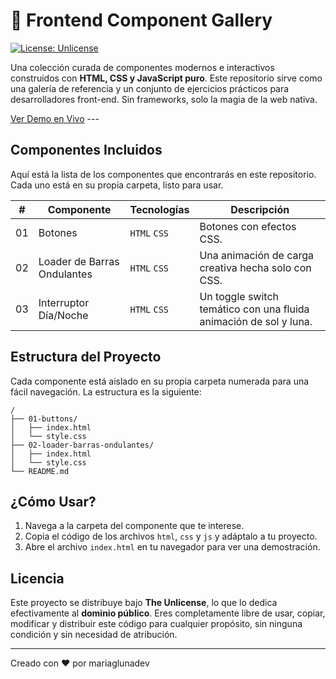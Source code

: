 # 🎨 Frontend Component Gallery

[![License: Unlicense](https://img.shields.io/badge/license-Unlicense-blue.svg)](http://unlicense.org/)

Una colección curada de componentes modernos e interactivos construidos con **HTML, CSS y JavaScript puro**. Este repositorio sirve como una galería de referencia y un conjunto de ejercicios prácticos para desarrolladores front-end. Sin frameworks, solo la magia de la web nativa.

[Ver Demo en Vivo](https://mariaglunadev.github.io/frontend-component-gallery/) ---

## Componentes Incluidos

Aquí está la lista de los componentes que encontrarás en este repositorio. Cada uno está en su propia carpeta, listo para usar.

| #  | Componente                  | Tecnologías     | Descripción                                           |
|----|-----------------------------|-----------------|-------------------------------------------------------|
| 01 | Botones       | `HTML` `CSS`    | Botones con efectos CSS. |
| 02 | Loader de Barras Ondulantes       | `HTML` `CSS`    | Una animación de carga creativa hecha solo con CSS. |
| 03 | Interruptor Día/Noche       | `HTML` `CSS`    | Un toggle switch temático con una fluida animación de sol y luna. |

## Estructura del Proyecto

Cada componente está aislado en su propia carpeta numerada para una fácil navegación. La estructura es la siguiente:

```
/
├── 01-buttons/
│   ├── index.html
│   └── style.css
├── 02-loader-barras-ondulantes/
│   ├── index.html
│   └── style.css
└── README.md
```

## ¿Cómo Usar?

1.  Navega a la carpeta del componente que te interese.
2.  Copia el código de los archivos `html`, `css` y `js` y adáptalo a tu proyecto.
3.  Abre el archivo `index.html` en tu navegador para ver una demostración.

## Licencia

Este proyecto se distribuye bajo **The Unlicense**, lo que lo dedica efectivamente al **dominio público**. Eres completamente libre de usar, copiar, modificar y distribuir este código para cualquier propósito, sin ninguna condición y sin necesidad de atribución.

---
Creado con ❤️ por mariaglunadev